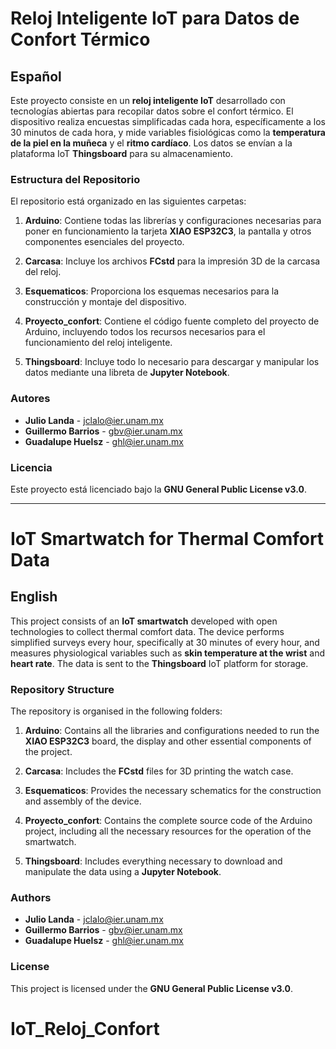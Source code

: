 # Reloj Inteligente IoT para Datos de Confort Térmico 

## Español

Este proyecto consiste en un **reloj inteligente IoT** desarrollado con tecnologías abiertas para recopilar datos sobre el confort térmico. El dispositivo realiza encuestas simplificadas cada hora, específicamente a los 30 minutos de cada hora, y mide variables fisiológicas como la **temperatura de la piel en la muñeca** y el **ritmo cardíaco**. Los datos se envían a la plataforma IoT **Thingsboard** para su almacenamiento.

### Estructura del Repositorio

El repositorio está organizado en las siguientes carpetas:

1. **Arduino**: Contiene todas las librerías y configuraciones necesarias para poner en funcionamiento la tarjeta **XIAO ESP32C3**, la pantalla y otros componentes esenciales del proyecto.

2. **Carcasa**: Incluye los archivos **FCstd** para la impresión 3D de la carcasa del reloj.

3. **Esquematicos**: Proporciona los esquemas necesarios para la construcción y montaje del dispositivo.

4. **Proyecto_confort**: Contiene el código fuente completo del proyecto de Arduino, incluyendo todos los recursos necesarios para el funcionamiento del reloj inteligente.

5. **Thingsboard**: Incluye todo lo necesario para descargar y manipular los datos mediante una libreta de **Jupyter Notebook**.

### Autores

- **Julio Landa** - [jclalo@ier.unam.mx](mailto:jclalo@ier.unam.mx)
- **Guillermo Barrios** - [gbv@ier.unam.mx](mailto:gbv@ier.unam.mx)
- **Guadalupe Huelsz** - [ghl@ier.unam.mx](mailto:ghl@ier.unam.mx)

### Licencia 

Este proyecto está licenciado bajo la **GNU General Public License v3.0**.



---
# IoT Smartwatch for Thermal Comfort Data

## English

This project consists of an **IoT smartwatch** developed with open technologies to collect thermal comfort data. The device performs simplified surveys every hour, specifically at 30 minutes of every hour, and measures physiological variables such as **skin temperature at the wrist** and **heart rate**. The data is sent to the **Thingsboard** IoT platform for storage.

### Repository Structure


The repository is organised in the following folders:

1. **Arduino**: Contains all the libraries and configurations needed to run the **XIAO ESP32C3** board, the display and other essential components of the project.

2. **Carcasa**: Includes the **FCstd** files for 3D printing the watch case.

3. **Esquematicos**: Provides the necessary schematics for the construction and assembly of the device.

4. **Proyecto_confort**: Contains the complete source code of the Arduino project, including all the necessary resources for the operation of the smartwatch.

5. **Thingsboard**: Includes everything necessary to download and manipulate the data using a **Jupyter Notebook**.

### Authors

- **Julio Landa** - [jclalo@ier.unam.mx](mailto:jclalo@ier.unam.mx)
- **Guillermo Barrios** - [gbv@ier.unam.mx](mailto:gbv@ier.unam.mx)
- **Guadalupe Huelsz** - [ghl@ier.unam.mx](mailto:ghl@ier.unam.mx)

### License

This project is licensed under the **GNU General Public License v3.0**.
# IoT_Reloj_Confort
